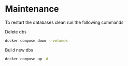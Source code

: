 # Maintenance

To restart the databases clean run the following commands

Delete dbs
```bash
docker compose down --volumes
```

Build new dbs
```bash
docker compose up -d
```
